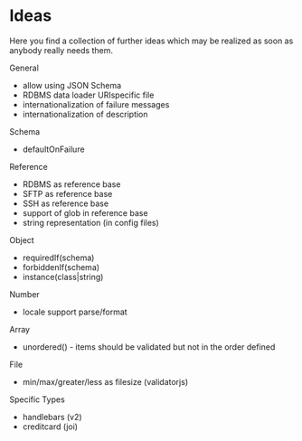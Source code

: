 # Ideas

Here you find a collection of further ideas which may be realized as soon as anybody really needs them.

General
- allow using JSON Schema
- RDBMS data loader URIspecific file
- internationalization of failure messages
- internationalization of description

Schema
- defaultOnFailure

Reference
- RDBMS as reference base
- SFTP as reference base
- SSH as reference base
- support of glob in reference base
- string representation (in config files)

Object
- requiredIf(schema)
- forbiddenIf(schema)
- instance(class|string)

Number
- locale support parse/format

Array
- unordered() - items should be validated but not in the order defined

File
- min/max/greater/less as filesize (validatorjs)

Specific Types
- handlebars (v2)
- creditcard (joi)
